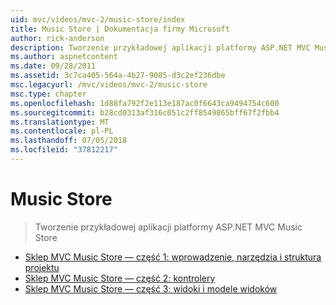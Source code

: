 ```yaml
---
uid: mvc/videos/mvc-2/music-store/index
title: Music Store | Dokumentacja firmy Microsoft
author: rick-anderson
description: Tworzenie przykładowej aplikacji platformy ASP.NET MVC Music Store
ms.author: aspnetcontent
ms.date: 09/28/2011
ms.assetid: 3c7ca405-564a-4b27-9085-d3c2ef236dbe
msc.legacyurl: /mvc/videos/mvc-2/music-store
msc.type: chapter
ms.openlocfilehash: 1d88fa792f2e113e187ac0f6643ca9494754c600
ms.sourcegitcommit: b28cd0313af316c051c2ff8549865bff67f2fbb4
ms.translationtype: MT
ms.contentlocale: pl-PL
ms.lasthandoff: 07/05/2018
ms.locfileid: "37812217"
---
```

<a name="music-store"></a>Music Store
====================
> Tworzenie przykładowej aplikacji platformy ASP.NET MVC Music Store


- [Sklep MVC Music Store — część 1: wprowadzenie, narzędzia i struktura projektu](mvc-music-store-part-1-intro-tools-and-project-structure.md)
- [Sklep MVC Music Store — część 2: kontrolery](mvc-music-store-part-2-controllers.md)
- [Sklep MVC Music Store — część 3: widoki i modele widoków](mvc-music-store-part-3-views-and-viewmodels.md)
